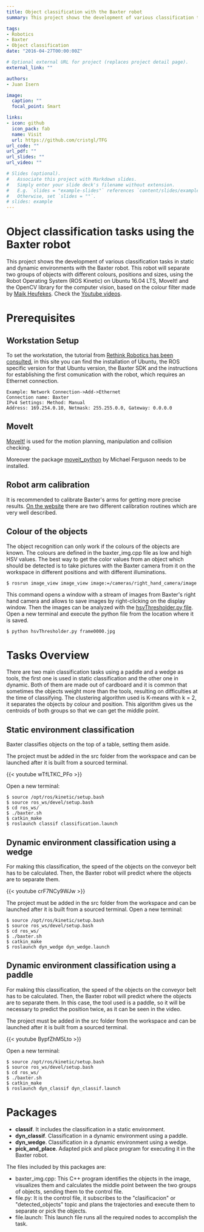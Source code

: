 ```yaml
---
title: Object classification with the Baxter robot
summary: This project shows the development of various classification tasks in static and dynamic environments with the Baxter robot based on color, using also a conveyor where pieces are transported to be classified in real time.

tags:
- Robotics
- Baxter
- Object classification
date: "2016-04-27T00:00:00Z"

# Optional external URL for project (replaces project detail page).
external_link: ""

authors: 
- Juan Isern

image:
  caption: ""
  focal_point: Smart

links:
- icon: github
  icon_pack: fab
  name: Visit
  url: https://github.com/cristgl/TFG
url_code: ""
url_pdf: ""
url_slides: ""
url_video: ""

# Slides (optional).
#   Associate this project with Markdown slides.
#   Simply enter your slide deck's filename without extension.
#   E.g. `slides = "example-slides"` references `content/slides/example-slides.md`.
#   Otherwise, set `slides = ""`.
# slides: example
---
```


# Object classification tasks using the Baxter robot
This project shows the development of various classification tasks in static and dynamic environments with the Baxter robot. This robot will separate two groups of objects with different colours, positions and sizes, using the Robot Operating System (ROS Kinetic) on Ubuntu 16.04 LTS, MoveIt! and the OpenCV library for the computer vision, based on the colour filter made by [Maik Heufekes](https://github.com/cvr-lab/baxter_pick_and_place). Check the [Youtube videos](https://www.youtube.com/channel/UC9pq0ErS5dWzlCzpUrRdZlg/videos?view_as=subscriber).
 
# Prerequisites

   ## Workstation Setup

To set the workstation, the tutorial from [Rethink Robotics has been consulted](http://sdk.rethinkrobotics.com/wiki/Workstation_Setup), in this site you can find the installation of Ubuntu, the ROS specific version for that Ubuntu version, the Baxter SDK and the instructions for establishing the first comunication with the robot, which requires an Ethernet connection.

    Example: Network Connection->Add->Ethernet
    Connection name: Baxter
    IPv4 Settings: Method: Manual
    Address: 169.254.0.10, Netmask: 255.255.0.0, Gateway: 0.0.0.0
   
   ## MoveIt

   [MoveIt!](http://sdk.rethinkrobotics.com/wiki/MoveIt_Tutorial) is used for the motion planning, manipulation and collision checking.
   
   Moreover the package [moveit_python](https://github.com/mikeferguson/moveit_python) by Michael Ferguson needs to be installed.
   
   ## Robot arm calibration

   It is recommended to calibrate Baxter's arms for getting more precise results. [On the website](http://sdk.rethinkrobotics.com/wiki/Arm_Calibration) there are two different calibration routines which are very well described.
   
   ## Colour of the objects

   The object recognition can only work if the colours of the objects are known. The colours are defined in the baxter_img.cpp file as low and high HSV values. The best way to get the color values from an object which should be detected is to take pictures with the Baxter camera from it on the workspace in different positions and with different illuminations. 

    $ rosrun image_view image_view image:=/cameras/right_hand_camera/image

   This command opens a window with a stream of images from Baxter's right hand camera and allows to save images by right-clicking on the display window.
    Then the images can be analyzed with the [hsvThresholder.py file](https://github.com/saurabheights/IPExperimentTools/tree/master/AnalyzeHSV). Open a new terminal and execute the python file from the location where it is saved.

    $ python hsvThresholder.py frame0000.jpg

# Tasks Overview

There are two main classification tasks using a paddle and a wedge as tools, the first one is used in static classification and the other one in dynamic. Both of them are made out of cardboard and it is common that sometimes the objects weight more than the tools, resulting on difficulties at the time of classifying. The clustering algorithm used is K-means with k = 2, it separates the objects by colour and position. This algorithm gives us the centroids of both groups so that we can get the middle point.


## Static environment classification

Baxter classifies objects on the top of a table, setting them aside.

The project must be added in the src folder from the workspace and can be launched after it is built from a sourced terminal.

{{< youtube wTfLTKC_PFo >}}

Open a new terminal:

    $ source /opt/ros/kinetic/setup.bash
    $ source ros_ws/devel/setup.bash
    $ cd ros_ws/
    $ ./baxter.sh
    $ catkin_make
    $ roslaunch classif classification.launch

## Dynamic environment classification using a wedge

For making this classification, the speed of the objects on the conveyor belt has to be calculated. Then, the Baxter robot will predict where the objects are to separate them.

{{< youtube crF7NCy9WJw >}}

The project must be added in the src folder from the workspace and can be launched after it is built from a sourced terminal.
Open a new terminal:

    $ source /opt/ros/kinetic/setup.bash
    $ source ros_ws/devel/setup.bash
    $ cd ros_ws/
    $ ./baxter.sh
    $ catkin_make
    $ roslaunch dyn_wedge dyn_wedge.launch

## Dynamic environment classification using a paddle

For making this classification, the speed of the objects on the conveyor belt has to be calculated. Then, the Baxter robot will predict where the objects are to separate them. In this case, the tool used is a paddle, so it will be necessary to predict the position twice, as it can be seen in the video.

The project must be added in the src folder from the workspace and can be launched after it is built from a sourced terminal.

{{< youtube BypfZhM5Lto >}}

Open a new terminal:
    
    $ source /opt/ros/kinetic/setup.bash
    $ source ros_ws/devel/setup.bash
    $ cd ros_ws/
    $ ./baxter.sh
    $ catkin_make
    $ roslaunch dyn_classif dyn_classif.launch

# Packages

* **classif**. It includes the classification in a static environment.
* **dyn_classif**. Classification in a dynamic environment using a paddle.
* **dyn_wedge**. Classification in a dynamic environment using a wedge.
* **pick_and_place**. Adapted pick and place program for executing it in the Baxter robot.

The files included by this packages are:
* baxter_img.cpp: This C++ program identifies the objects in the image, visualizes them and calculates the middle point between the two groups of objects, sending them to the control file.
* file.py: It is the control file, it subscribes to the "clasificacion" or "detected_objects" topic and plans the trajectories and execute them to separate or pick the objects.
* file.launch: This launch file runs all the required nodes to accomplish the task.
